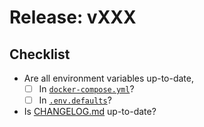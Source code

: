 # Release: vXXX

## Checklist

- Are all environment variables up-to-date,
  - [ ] In [`docker-compose.yml`](../docker-compose.yml)?
  - [ ] In [`.env.defaults`](../.env.defaults)?
- Is [CHANGELOG.md](../CHANGELOG.md) up-to-date?
